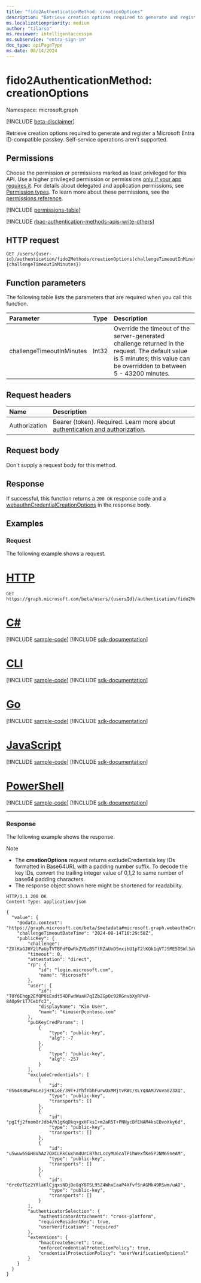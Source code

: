 ```yaml
---
title: "fido2AuthenticationMethod: creationOptions"
description: "Retrieve creation options required to generate and register an Entra ID compatible passkey."
ms.localizationpriority: medium
author: "tilarso"
ms.reviewer: intelligentaccesspm
ms.subservice: "entra-sign-in"
doc_type: apiPageType
ms.date: 08/14/2024
---
```


# fido2AuthenticationMethod: creationOptions

Namespace: microsoft.graph

[!INCLUDE [beta-disclaimer](../../includes/beta-disclaimer.md)]

Retrieve creation options required to generate and register a Microsoft Entra ID-compatible passkey. Self-service operations aren't supported.  

## Permissions

Choose the permission or permissions marked as least privileged for this API. Use a higher privileged permission or permissions [only if your app requires it](/graph/permissions-overview#best-practices-for-using-microsoft-graph-permissions). For details about delegated and application permissions, see [Permission types](/graph/permissions-overview#permission-types). To learn more about these permissions, see the [permissions reference](/graph/permissions-reference).

<!-- { "blockType": "ignored"  } // Note: Removing this line will result in the permissions autogeneration tool overwriting the table. -->
[!INCLUDE [permissions-table](../includes/permissions/fido2authenticationmethod-creationoptions-permissions.md)]

[!INCLUDE [rbac-authentication-methods-apis-write-others](../includes/rbac-for-apis/rbac-authentication-methods-apis-write-others.md)]

## HTTP request

<!-- {
  "blockType": "ignored"
}
-->
``` http
GET /users/{user-id}/authentication/fido2Methods/creationOptions(challengeTimeoutInMinutes={challengeTimeoutInMinutes})
```

## Function parameters

The following table lists the parameters that are required when you call this function.

|Parameter|Type|Description|
|:---|:---|:---|
|challengeTimeoutInMinutes|Int32|Override the timeout of the server-generated challenge returned in the request. The default value is 5 minutes; this value can be overridden to between 5 - 43200 minutes.|  


## Request headers

|Name|Description|
|:---|:---|
|Authorization|Bearer {token}. Required. Learn more about [authentication and authorization](/graph/auth/auth-concepts).|

## Request body

Don't supply a request body for this method.

## Response

If successful, this function returns a `200 OK` response code and a [webauthnCredentialCreationOptions](../resources/webauthncredentialcreationoptions.md) in the response body.

## Examples

### Request

The following example shows a request.
# [HTTP](#tab/http)
<!-- {
  "blockType": "request",
  "name": "fido2authenticationmethodthis.creationoptions"
}
-->
``` http
GET https://graph.microsoft.com/beta/users/{usersId}/authentication/fido2Methods/creationOptions(challengeTimeoutInMinutes=10)
```

# [C#](#tab/csharp)
[!INCLUDE [sample-code](../includes/snippets/csharp/fido2authenticationmethodthiscreationoptions-csharp-snippets.md)]
[!INCLUDE [sdk-documentation](../includes/snippets/snippets-sdk-documentation-link.md)]

# [CLI](#tab/cli)
[!INCLUDE [sample-code](../includes/snippets/cli/fido2authenticationmethodthiscreationoptions-cli-snippets.md)]
[!INCLUDE [sdk-documentation](../includes/snippets/snippets-sdk-documentation-link.md)]

# [Go](#tab/go)
[!INCLUDE [sample-code](../includes/snippets/go/fido2authenticationmethodthiscreationoptions-go-snippets.md)]
[!INCLUDE [sdk-documentation](../includes/snippets/snippets-sdk-documentation-link.md)]

# [JavaScript](#tab/javascript)
[!INCLUDE [sample-code](../includes/snippets/javascript/fido2authenticationmethodthiscreationoptions-javascript-snippets.md)]
[!INCLUDE [sdk-documentation](../includes/snippets/snippets-sdk-documentation-link.md)]

# [PowerShell](#tab/powershell)
[!INCLUDE [sample-code](../includes/snippets/powershell/fido2authenticationmethodthiscreationoptions-powershell-snippets.md)]
[!INCLUDE [sdk-documentation](../includes/snippets/snippets-sdk-documentation-link.md)]

---

### Response

The following example shows the response.

> [!NOTE]
> * The **creationOptions** request returns excludeCredentials key IDs formatted in Base64URL with a padding number suffix. To decode the key IDs, convert the trailing integer value of 0,1,2 to same number of base64 padding characters.
> * The response object shown here might be shortened for readability.

<!-- {
  "blockType": "response",
  "truncated": true,
  "@odata.type": "microsoft.graph.webauthnCredentialCreationOptions"
}
-->
``` http
HTTP/1.1 200 OK
Content-Type: application/json

{
  "value": {
    "@odata.context": "https://graph.microsoft.com/beta/$metadata#microsoft.graph.webauthnCredentialCreationOptions",
    "challengeTimeoutDateTime": "2024-08-14T16:29:58Z",
    "publicKey": {
        "challenge": "ZXlKaGJHY2lPaUpTVTBFdFQwRkZVQzB5TlRZaUxDSmxibU1pT2lKQk1qVTJSME5OSWl3aWVEVmpJanBiSWsxSlNVUmhSRU5EUVd4...",
        "timeout": 0,
        "attestation": "direct",
        "rp": {
            "id": "login.microsoft.com",
            "name": "Microsoft"
        },
        "user": {
            "id": "T0Y6Ehqp2EfQP0iExdt54DFwdWuaH7qIZbZGpOc92RGnvbXyRPvU-8AOp9r1T7Cebfc3",
            "displayName": "Kim User",
            "name": "kimuser@contoso.com"
        },
        "pubKeyCredParams": [
            {
                "type": "public-key",
                "alg": -7
            },
            {
                "type": "public-key",
                "alg": -257
            }
        ],
        "excludeCredentials": [
            {
                "id": "0S64X8KwFmCeJjHzK1oE/39T+JYhfYbhFurwOxMMjtvRWc/sLYq8AMJVuva823XQ",
                "type": "public-key",
                "transports": []
            },
            {
                "id": "pgIfj2fnom8rJdb4/h1gKqDkq+gxHFksI+m2aR5T+PNNycBfENAM4ksEBvoXky6d",
                "type": "public-key",
                "transports": []
            },
            {
                "id": "u5wuw6SGH0VhAz7OXCLRkCuxhm4UrCB7hcLccyMU6calP1hWexfKe5PJNM69neAM",
                "type": "public-key",
                "transports": []
            },
            {
                "id": "6rc0zTSz2YRlaKlCjqxsNDjDe8qY8TSL95Z4WhxEaaP4XfvfSnAGMk49RSwm/uAO",
                "type": "public-key",
                "transports": []
            }
        ],
        "authenticatorSelection": {
            "authenticatorAttachment": "cross-platform",
            "requireResidentKey": true,
            "userVerification": "required"
        },
        "extensions": {
            "hmacCreateSecret": true,
            "enforceCredentialProtectionPolicy": true,
            "credentialProtectionPolicy": "userVerificationOptional"
        }
    }
  }
}
```
